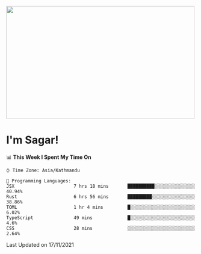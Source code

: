 
<img src="https://media.giphy.com/media/3ornk57KwDXf81rjWM/giphy.gif" width="500" height="300" frameBorder="0" class="giphy-embed" allowFullScreen></img>

#   I'm Sagar!

<!--START_SECTION:waka-->
📊 **This Week I Spent My Time On** 

```text
⌚︎ Time Zone: Asia/Kathmandu

💬 Programming Languages: 
JSX                      7 hrs 18 mins       ██████████░░░░░░░░░░░░░░░   40.94% 
Rust                     6 hrs 56 mins       █████████░░░░░░░░░░░░░░░░   38.86% 
TOML                     1 hr 4 mins         █░░░░░░░░░░░░░░░░░░░░░░░░   6.02% 
TypeScript               49 mins             █░░░░░░░░░░░░░░░░░░░░░░░░   4.6% 
CSS                      28 mins             ░░░░░░░░░░░░░░░░░░░░░░░░░   2.64%

```


 Last Updated on 17/11/2021
<!--END_SECTION:waka-->
